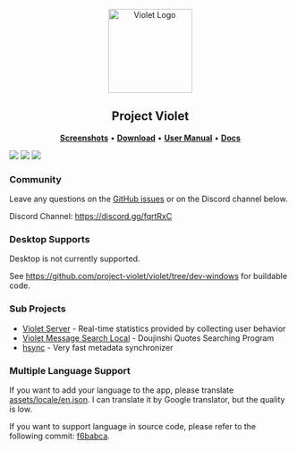 <p align="center">
    <img width="150px" src="https://raw.githubusercontent.com/project-violet/violet/dev/assets/images/logo.png" align="center" alt="Violet Logo" />
</p>
<h2 align="center">Project Violet</h2>
<p align="center">
    <b><a href="https://github.com/project-violet/violet/wiki/Screenshots">Screenshots</a></b>
    •
    <b><a href="https://github.com/project-violet/violet/releases/latest">Download</a></b>
    •
    <b><a href="https://github.com/project-violet/violet/tree/dev/manual">User Manual</a></b>
    •
    <b><a href="https://github.com/project-violet/violet/tree/dev/doc">Docs</a></b>
</p>

[![](https://discordapp.com/api/guilds/713749607472955445/widget.png?style=shield)](https://discord.gg/fqrtRxC)
[![](https://img.shields.io/github/downloads/project-violet/violet/total.svg)](https://gitHub.com/project-violet/violet/releases)
[![](https://img.shields.io/github/v/release/project-violet/violet)](https://github.com/project-violet/violet/releases/latest)

### Community

Leave any questions on the [GitHub issues](https://github.com/project-violet/violet/issues)
or on the Discord channel below.

Discord Channel: https://discord.gg/fqrtRxC

### Desktop Supports

Desktop is not currently supported.

See https://github.com/project-violet/violet/tree/dev-windows for buildable code.

### Sub Projects

- [Violet Server](https://github.com/project-violet/violet-server) - Real-time statistics provided by collecting user behavior
- [Violet Message Search Local](https://github.com/project-violet/violet-message-search-local) - Doujinshi Quotes Searching Program
- [hsync](https://github.com/project-violet/hsync) - Very fast metadata synchronizer

### Multiple Language Support

If you want to add your language to the app,
please translate [assets/locale/en.json](https://github.com/project-violet/violet/blob/dev/assets/locale/en.json).
I can translate it by Google translator, but the quality is low.

If you want to support language in source code, please refer to the following commit:
[f6babca](https://github.com/project-violet/violet/commit/f6babca1850df19e0774dbc8f708643b5038f5fd).
